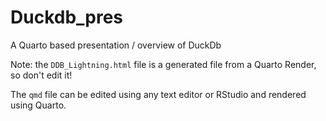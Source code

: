 # Duckdb_pres
A Quarto based presentation / overview of DuckDb

Note: the `DDB_Lightning.html` file is a generated file from a
Quarto Render, so don't edit it!

The `qmd` file can be edited using any text editor or RStudio and
rendered using Quarto.
